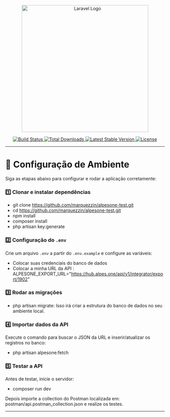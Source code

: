 <p align="center">
  <a href="https://laravel.com" target="_blank">
    <img src="https://raw.githubusercontent.com/laravel/art/master/logo-lockup/5%20SVG/2%20CMYK/1%20Full%20Color/laravel-logolockup-cmyk-red.svg" width="400" alt="Laravel Logo">
  </a>
</p>

<p align="center">
  <a href="https://github.com/laravel/framework/actions">
    <img src="https://github.com/laravel/framework/workflows/tests/badge.svg" alt="Build Status">
  </a>
  <a href="https://packagist.org/packages/laravel/framework">
    <img src="https://img.shields.io/packagist/dt/laravel/framework" alt="Total Downloads">
  </a>
  <a href="https://packagist.org/packages/laravel/framework">
    <img src="https://img.shields.io/packagist/v/laravel/framework" alt="Latest Stable Version">
  </a>
  <a href="https://packagist.org/packages/laravel/framework">
    <img src="https://img.shields.io/packagist/l/laravel/framework" alt="License">
  </a>
</p>

---

# 🚀 Configuração de Ambiente

Siga as etapas abaixo para configurar e rodar a aplicação corretamente:

### 1️⃣ Clonar e instalar dependências
- git clone https://github.com/marquezzin/alpesone-test.git
- cd https://github.com/marquezzin/alpesone-test.git
- npm install
- composer install
- php artisan key:generate

### 2️⃣ Configuração do `.env`
Crie um arquivo `.env` a partir do `.env.example` e configure as variáveis:

- Colocar suas credenciais do banco de dados  
- Colocar a minha URL da API :  
ALPESONE_EXPORT_URL="https://hub.alpes.one/api/v1/integrator/export/1902"

### 3️⃣ Rodar as migrações
- php artisan migrate:
Isso irá criar a estrutura do banco de dados no seu ambiente local.

### 4️⃣ Importar dados da API
Execute o comando para buscar o JSON da URL e inserir/atualizar os registros no banco:
- php artisan alpesone:fetch

### 5️⃣ Testar a API
Antes de testar, inicie o servidor:
- composer run dev

Depois importe a collection do Postman localizada em:
postman/api.postman_collection.json
e realize os testes.

---

